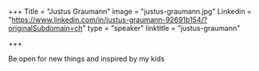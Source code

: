 +++
Title = "Justus Graumann"
image = "justus-graumann.jpg"
Linkedin = "https://www.linkedin.com/in/justus-graumann-92691b154/?originalSubdomain=ch"
type = "speaker"
linktitle = "justus-graumann"

+++

Be open for new things and inspired by my kids